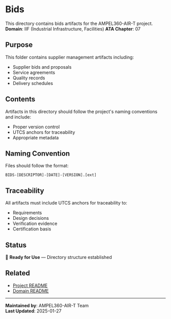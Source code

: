 # Bids
This directory contains bids artifacts for the AMPEL360-AIR-T project.
**Domain**: IIF (Industrial Infrastructure, Facilities)
**ATA Chapter**: 07

## Purpose
This folder contains supplier management artifacts including:
- Supplier bids and proposals
- Service agreements
- Quality records
- Delivery schedules

## Contents
Artifacts in this directory should follow the project's naming conventions and include:
- Proper version control
- UTCS anchors for traceability
- Appropriate metadata

## Naming Convention
Files should follow the format:
```
BIDS-[DESCRIPTOR]-[DATE]-[VERSION].[ext]
```

## Traceability
All artifacts must include UTCS anchors for traceability to:
- Requirements
- Design decisions
- Verification evidence
- Certification basis

## Status
🚧 **Ready for Use** — Directory structure established

## Related
- [Project README](../../README.md)
- [Domain README](../../../README.md)

---
**Maintained by**: AMPEL360-AIR-T Team  
**Last Updated**: 2025-01-27
